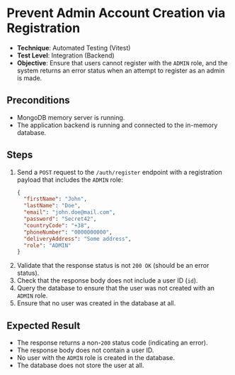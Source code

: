 # Prevent Admin Account Creation via Registration  

- **Technique**: Automated Testing (Vitest)  
- **Test Level**: Integration (Backend)  
- **Objective**: Ensure that users cannot register with the `ADMIN` role, and the system returns an error status when an attempt to register as an admin is made.

## Preconditions
- MongoDB memory server is running.
- The application backend is running and connected to the in-memory database.

## Steps
1. Send a `POST` request to the `/auth/register` endpoint with a registration payload that includes the `ADMIN` role:
   ```json
   {
     "firstName": "John",
     "lastName": "Doe",
     "email": "john.doe@mail.com",
     "password": "Secret42",
     "countryCode": "+38",
     "phoneNumber": "0000000000",
     "deliveryAddress": "Some address",
     "role": "ADMIN"
   }
   ```
2. Validate that the response status is not `200 OK` (should be an error status).
3. Check that the response body does not include a user ID (`id`).
4. Query the database to ensure that the user was not created with an `ADMIN` role.
5. Ensure that no user was created in the database at all.

## Expected Result

- The response returns a non-`200` status code (indicating an error).
- The response body does not contain a user ID.
- No user with the `ADMIN` role is created in the database.
- The database does not store the user at all.
